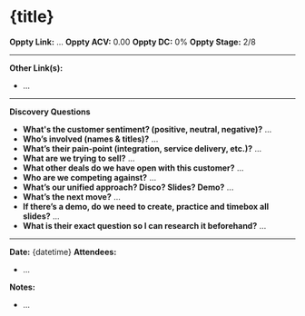 # {title}

**Oppty Link:** ...
**Oppty ACV:** 0.00
**Oppty DC:** 0%
**Oppty Stage:** 2/8

- - -

**Other Link(s):**

* ...

- - -

**Discovery Questions**

* **What's the customer sentiment? (positive, neutral, negative)?**
...
* **Who’s involved (names & titles)?**
...
* **What’s their pain-point (integration, service delivery, etc.)?**
...
* **What are we trying to sell?**
...
* **What other deals do we have open with this customer?**
...
* **Who are we competing against?**
...
* **What’s our unified approach? Disco? Slides? Demo?**
...
* **What’s the next move?**
...
* **If there’s a demo, do we need to create, practice and timebox all slides?**
...
* **What is their exact question so I can research it beforehand?**
...

- - -

**Date:** {datetime}
**Attendees:**

* ...

**Notes:**

* ...